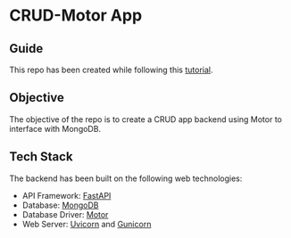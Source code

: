 # CRUD-Motor App

## Guide

This repo has been created while following this [tutorial](https://testdriven.io/blog/fastapi-mongo/).

## Objective

The objective of the repo is to create a CRUD app backend using Motor to interface with MongoDB.

## Tech Stack

The backend has been built on the following web technologies:

- API Framework: [FastAPI](https://fastapi.tiangolo.com)
- Database: [MongoDB](https://www.mongodb.com)
- Database Driver: [Motor](https://www.mongodb.com/docs/drivers/motor/)
- Web Server: [Uvicorn](https://www.uvicorn.org) and [Gunicorn](https://gunicorn.org)
